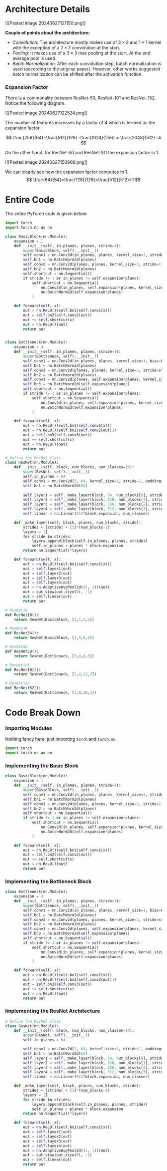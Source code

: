 # Architecture Details

![[Pasted image 20240627121150.png]]

**Couple of points about the architecture:**

- *Convolution:* The architecture mostly makes use of $3 \times 3$ and $1 \times 1$ kernel with the exception of a $7 \times 7$ convolution at the start.
- *Pooling:* It makes use of a $3 \times 3$ max pooling at the start. At the end average pool is used.
- *Batch Normalization*: After each convolution step, batch normalization is used (according to the original paper). However, other works suggested batch normalization can be shifted after the activation function.
### Expansion Factor

There is a commonality between ResNet-50, ResNet-101 and ResNet-152. Notice the following diagram. 

![[Pasted image 20240627122524.png]]

The number of features increases by a factor of $4$ which is termed as the expansion factor. 

$$
\frac{256}{64}=\frac{512}{128}=\frac{1024}{256} = \frac{2048}{512}=4
$$


On the other hand, for ResNet-50 and ResNet-101 the expansion factor is $1$.

![[Pasted image 20240627150909.png]]

We can clearly see how the expansion factor computes to $1$.
$$
\frac{64}{64}=\frac{128}{128}=\frac{512}{512}=1
$$
# Entire Code

The entire PyTorch code is given below:
```python
import torch
import torch.nn as nn

class BasicBlock(nn.Module):
    expansion = 1
    def __init__(self, in_planes, planes, stride=1):
        super(BasicBlock, self).__init__()
        self.conv1 = nn.Conv2d(in_planes, planes, kernel_size=3, stride=stride, padding=1, bias=False)
        self.bn1 = nn.BatchNorm2d(planes)
        self.conv2 = nn.Conv2d(planes, planes, kernel_size=3, stride=1, padding=1, bias=False)
        self.bn2 = nn.BatchNorm2d(planes)
        self.shortcut = nn.Sequential()
        if stride != 1 or in_planes != self.expansion*planes:
            self.shortcut = nn.Sequential(
                nn.Conv2d(in_planes, self.expansion*planes, kernel_size=1, stride=stride, bias=False),
                nn.BatchNorm2d(self.expansion*planes)
            )

    def forward(self, x):
        out = nn.ReLU()(self.bn1(self.conv1(x)))
        out = self.bn2(self.conv2(out))
        out += self.shortcut(x)
        out = nn.ReLU()(out)
        return out


class Bottleneck(nn.Module):
    expansion = 4
    def __init__(self, in_planes, planes, stride=1):
        super(Bottleneck, self).__init__()
        self.conv1 = nn.Conv2d(in_planes, planes, kernel_size=1, bias=False)
        self.bn1 = nn.BatchNorm2d(planes)
        self.conv2 = nn.Conv2d(planes, planes, kernel_size=3, stride=stride, padding=1, bias=False)
        self.bn2 = nn.BatchNorm2d(planes)
        self.conv3 = nn.Conv2d(planes, self.expansion*planes, kernel_size=1, bias=False)
        self.bn3 = nn.BatchNorm2d(self.expansion*planes)
        self.shortcut = nn.Sequential()
        if stride != 1 or in_planes != self.expansion*planes:
            self.shortcut = nn.Sequential(
                nn.Conv2d(in_planes, self.expansion*planes, kernel_size=1, stride=stride, bias=False),
                nn.BatchNorm2d(self.expansion*planes)
            )

    def forward(self, x):
        out = nn.ReLU()(self.bn1(self.conv1(x)))
        out = nn.ReLU()(self.bn2(self.conv2(out)))
        out = self.bn3(self.conv3(out))
        out += self.shortcut(x)
        out = nn.ReLU()(out)
        return out

# Define the ResNet class
class ResNet(nn.Module):
    def __init__(self, block, num_blocks, num_classes=10):
        super(ResNet, self).__init__()
        self.in_planes = 64
        self.conv1 = nn.Conv2d(3, 64, kernel_size=3, stride=1, padding=1, bias=False)
        self.bn1 = nn.BatchNorm2d(64)
        
        self.layer1 = self._make_layer(block, 64, num_blocks[0], stride=1)
        self.layer2 = self._make_layer(block, 128, num_blocks[1], stride=2)
        self.layer3 = self._make_layer(block, 256, num_blocks[2], stride=2)
        self.layer4 = self._make_layer(block, 512, num_blocks[3], stride=2)
        self.linear = nn.Linear(512*block.expansion, num_classes)

    def _make_layer(self, block, planes, num_blocks, stride):
        strides = [stride] + [1]*(num_blocks-1)
        layers = []
        for stride in strides:
            layers.append(block(self.in_planes, planes, stride))
            self.in_planes = planes * block.expansion
        return nn.Sequential(*layers)

    def forward(self, x):
        out = nn.ReLU()(self.bn1(self.conv1(x)))
        out = self.layer1(out)
        out = self.layer2(out)
        out = self.layer3(out)
        out = self.layer4(out)
        out = nn.AdaptiveAvgPool2d((1, 1))(out)
        out = out.view(out.size(0), -1)
        out = self.linear(out)
        return out

# ResNet18
def ResNet18():
    return ResNet(BasicBlock, [2,2,2,2])

# ResNet34
def ResNet34():
    return ResNet(BasicBlock, [3,4,6,3])

# ResNet50
def ResNet50():
    return ResNet(Bottleneck, [3,4,6,3])

# ResNet101
def ResNet101():
    return ResNet(Bottleneck, [3,4,23,3])

# ResNet152
def ResNet152():
    return ResNet(Bottleneck, [3,8,36,3])
```

# Code Break Down
### Importing Modules
Nothing fancy here; just importing `torch` and `torch.nn`.
```python
import torch
import torch.nn as nn
```

### Implementing the Basic Block

```python
class BasicBlock(nn.Module):
    expansion = 1
    def __init__(self, in_planes, planes, stride=1):
        super(BasicBlock, self).__init__()
        self.conv1 = nn.Conv2d(in_planes, planes, kernel_size=3, stride=stride, padding=1, bias=False)
        self.bn1 = nn.BatchNorm2d(planes)
        self.conv2 = nn.Conv2d(planes, planes, kernel_size=3, stride=1, padding=1, bias=False)
        self.bn2 = nn.BatchNorm2d(planes)
        self.shortcut = nn.Sequential()
        if stride != 1 or in_planes != self.expansion*planes:
            self.shortcut = nn.Sequential(
                nn.Conv2d(in_planes, self.expansion*planes, kernel_size=1, stride=stride, bias=False),
                nn.BatchNorm2d(self.expansion*planes)
            )

    def forward(self, x):
        out = nn.ReLU()(self.bn1(self.conv1(x)))
        out = self.bn2(self.conv2(out))
        out += self.shortcut(x)
        out = nn.ReLU()(out)
        return out
```

### Implementing the Bottleneck Block

```python
class Bottleneck(nn.Module):
    expansion = 4
    def __init__(self, in_planes, planes, stride=1):
        super(Bottleneck, self).__init__()
        self.conv1 = nn.Conv2d(in_planes, planes, kernel_size=1, bias=False)
        self.bn1 = nn.BatchNorm2d(planes)
        self.conv2 = nn.Conv2d(planes, planes, kernel_size=3, stride=stride, padding=1, bias=False)
        self.bn2 = nn.BatchNorm2d(planes)
        self.conv3 = nn.Conv2d(planes, self.expansion*planes, kernel_size=1, bias=False)
        self.bn3 = nn.BatchNorm2d(self.expansion*planes)
        self.shortcut = nn.Sequential()
        if stride != 1 or in_planes != self.expansion*planes:
            self.shortcut = nn.Sequential(
                nn.Conv2d(in_planes, self.expansion*planes, kernel_size=1, stride=stride, bias=False),
                nn.BatchNorm2d(self.expansion*planes)
            )

    def forward(self, x):
        out = nn.ReLU()(self.bn1(self.conv1(x)))
        out = nn.ReLU()(self.bn2(self.conv2(out)))
        out = self.bn3(self.conv3(out))
        out += self.shortcut(x)
        out = nn.ReLU()(out)
        return out
```

### Implementing the ResNet Architecture

```python
# Define the ResNet class
class ResNet(nn.Module):
    def __init__(self, block, num_blocks, num_classes=10):
        super(ResNet, self).__init__()
        self.in_planes = 64

        self.conv1 = nn.Conv2d(3, 64, kernel_size=3, stride=1, padding=1, bias=False)
        self.bn1 = nn.BatchNorm2d(64)
        self.layer1 = self._make_layer(block, 64, num_blocks[0], stride=1)
        self.layer2 = self._make_layer(block, 128, num_blocks[1], stride=2)
        self.layer3 = self._make_layer(block, 256, num_blocks[2], stride=2)
        self.layer4 = self._make_layer(block, 512, num_blocks[3], stride=2)
        self.linear = nn.Linear(512*block.expansion, num_classes)

    def _make_layer(self, block, planes, num_blocks, stride):
        strides = [stride] + [1]*(num_blocks-1)
        layers = []
        for stride in strides:
            layers.append(block(self.in_planes, planes, stride))
            self.in_planes = planes * block.expansion
        return nn.Sequential(*layers)

    def forward(self, x):
        out = nn.ReLU()(self.bn1(self.conv1(x)))
        out = self.layer1(out)
        out = self.layer2(out)
        out = self.layer3(out)
        out = self.layer4(out)
        out = nn.AdaptiveAvgPool2d((1, 1))(out)
        out = out.view(out.size(0), -1)
        out = self.linear(out)
        return out
```